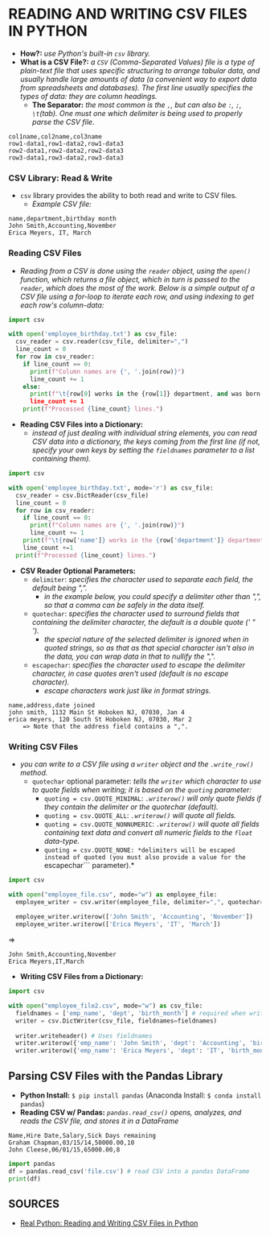 # READING AND WRITING CSV FILES IN PYTHON

- **How?:** *use Python's built-in ```csv``` library.*
- **What is a CSV File?:** *a ```CSV``` (Comma-Separated Values) file is a type of plain-text file that uses specific structuring to arrange tabular data, and usually handle large amounts of data (a convenient way to export data from spreadsheets and databases). The first line usually specifies the types of data: they are column headings.*
  - **The Separator:** *the most common is the ```,```, but can also be ```:```, ```;```, ```\t```(tab). One must one which delimiter is being used to properly parse the CSV file.*
```csv
col1name,col2name,col3name
row1-data1,row1-data2,row1-data3
row2-data1,row2-data2,row2-data3
row3-data1,row3-data2,row3-data3
```

### CSV Library: Read & Write
- ```csv``` library provides the ability to both read and write to CSV files.
  - *Example CSV file:*
```csv
name,department,birthday month
John Smith,Accounting,November
Erica Meyers, IT, March
```

### Reading CSV Files
- *Reading from a CSV is done using the ```reader``` object, using the ```open()``` function, which returns a file object, which in turn is passed to the ```reader```, which does the most of the work. Below is a simple output of a CSV file using a for-loop to iterate each row, and using indexing to get each row's column-data:*
```python
import csv

with open('employee_birthday.txt') as csv_file:
  csv_reader = csv.reader(csv_file, delimiter=",")
  line_count = 0
  for row in csv_reader:
    if line_count == 0:
      print(f"Column names are {', '.join(row)}")
      line_count += 1
    else:
      print(f"\t{row[0] works in the {row[1]} department, and was born in {row[2]}.")
      line_count += 1
    print(f"Processed {line_count} lines.")
```
- **Reading CSV Files into a Dictionary:**
  - *instead of just dealing with individual string elements, you can read CSV data into a dictionary, the keys coming from the first line (if not, specify your own keys by setting the ```fieldnames``` parameter to a list containing them).*
```python
import csv

with open('employee_birthday.txt', mode='r') as csv_file:
  csv_reader = csv.DictReader(csv_file)
  line_count = 0
  for row in csv_reader:
    if line_count == 0:
      print(f"Column names are {', '.join(row)}")
      line_count += 1
    print(f"\t{row['name']} works in the {row['department']} department, and was born in {row['birthday month']}.")
    line_count +=1
  print(f"Processed {line_count} lines.")
```

- **CSV Reader Optional Parameters:**
  - ```delimiter```: *specifies the character used to separate each field, the default being ",".*
    - *in the example below, you could specify a delimiter other than ",", so that a comma can be safely in the data itself.*
  - ```quotechar```: *specifies the character used to surround fields that containing the delimiter character, the default is a double quote (' " ').*
    - *the special nature of the selected delimiter is ignored when in quoted strings, so as that as that special character isn't also in the data, you can wrap data in that to nullify the ",".*
  - ```escapechar```: *specifies the character used to escape the delimiter character, in case quotes aren't used (default is no escape character).*
    - *escape characters work just like in format strings.*
```csv
name,address,date joined
john smith, 1132 Main St Hoboken NJ, 07030, Jan 4
erica meyers, 120 South St Hoboken NJ, 07030, Mar 2
    => Note that the address field contains a ",".
```

### Writing CSV Files
- *you can write to a CSV file using a ```writer``` object and the ```.write_row()``` method.*
  - ```quotechar``` optional parameter: *tells the ```writer``` which character to use to quote fields when writing; it is based on the ```quoting``` parameter:*
    - ```quoting = csv.QUOTE_MINIMAL```: *```.writerow()``` will only quote fields if they contain the delimiter or the quotechar (default).*
    - ```quoting = csv.QUOTE_ALL```: *```.writerow()``` will quote all fields.*
    - ```quoting = csv.QUOTE_NONNUMERIC```: *```.writerow()``` will quote all fields containing text data and convert all numeric fields to the ```float``` data-type.*
    - ```quoting = csv.QUOTE_NONE: *delimiters will be escaped instead of quoted (you must also provide a value for the ```escapechar``` parameter).*
```python
import csv

with open("employee_file.csv", mode="w") as employee_file:
  employee_writer = csv.writer(employee_file, delimiter=",", quotechar='"', quoting=csv.QUOTE_MINIMAL)
  
  employee_writer.writerow(['John Smith', 'Accounting', 'November'])
  employee_writer.writerow(['Erica Meyers', 'IT', 'March'])
```
=>
```csv
John Smith,Accounting,November
Erica Meyers,IT,March
```


- **Writing CSV Files from a Dictionary:**
```python
import csv

with open("employee_file2.csv", mode="w") as csv_file:
  fieldnames = ['emp_name', 'dept', 'birth_month'] # required when writing a dict (Dict needs to know keys)
  writer = csv.DictWriter(csv_file, fieldnames=fieldnames)
  
  writer.writeheader() # Uses fieldnames
  writer.writerow({'emp_name': 'John Smith', 'dept': 'Accounting', 'birth_month': 'November'})
  writer.writerow({'emp_name': 'Erica Meyers', 'dept': 'IT', 'birth_month': 'March'})
```

## Parsing CSV Files with the Pandas Library
- **Python Install:** ```$ pip install pandas``` (Anaconda Install: ```$ conda install pandas```)
- **Reading CSV w/ Pandas:** *```pandas.read_csv()``` opens, analyzes, and reads the CSV file, and stores it in a DataFrame*
```csv
Name,Hire Date,Salary,Sick Days remaining
Graham Chapman,03/15/14,50000.00,10
John Cleese,06/01/15,65000.00,8
```
```python
import pandas
df = pandas.read_csv('file.csv') # read CSV into a pandas DataFrame
print(df)
```





## SOURCES

- [Real Python: Reading and Writing CSV Files in Python](https://realpython.com/python-csv/)

